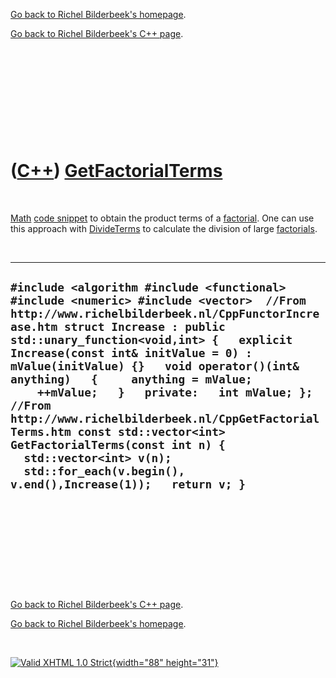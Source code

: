 [Go back to Richel Bilderbeek's homepage](index.htm).

[Go back to Richel Bilderbeek's C++ page](Cpp.htm).

 

 

 

 

 

([C++](Cpp.htm)) [GetFactorialTerms](CppGetFactorialTerms.htm)
==============================================================

 

[Math](CppMath.htm) [code snippet](CppCodeSnippets.htm) to obtain the
product terms of a [factorial](CppFactorial.htm). One can use this
approach with [DivideTerms](CppDivideTerms.htm) to calculate the
division of large [factorials](CppFactorial.htm).

 

  ----------------------------------------------------------------------------------------------------------------------------------------------------------------------------------------------------------------------------------------------------------------------------------------------------------------------------------------------------------------------------------------------------------------------------------------------------------------------------------------------------------------------------------------------------------------------------------------------------------
  ` #include <algorithm #include <functional> #include <numeric> #include <vector>  //From http://www.richelbilderbeek.nl/CppFunctorIncrease.htm struct Increase : public std::unary_function<void,int> {   explicit Increase(const int& initValue = 0) : mValue(initValue) {}   void operator()(int& anything)   {     anything = mValue;     ++mValue;   }   private:   int mValue; };  //From http://www.richelbilderbeek.nl/CppGetFactorialTerms.htm const std::vector<int> GetFactorialTerms(const int n) {   std::vector<int> v(n);   std::for_each(v.begin(), v.end(),Increase(1));   return v; } `
  ----------------------------------------------------------------------------------------------------------------------------------------------------------------------------------------------------------------------------------------------------------------------------------------------------------------------------------------------------------------------------------------------------------------------------------------------------------------------------------------------------------------------------------------------------------------------------------------------------------

 

 

 

 

 

[Go back to Richel Bilderbeek's C++ page](Cpp.htm).

[Go back to Richel Bilderbeek's homepage](index.htm).

 

[![Valid XHTML 1.0 Strict](valid-xhtml10.png){width="88"
height="31"}](http://validator.w3.org/check?uri=referer)
